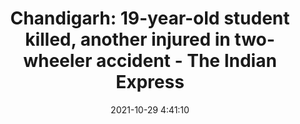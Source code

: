 ---
"title": "Chandigarh: 19-year-old student killed, another injured in two-wheeler accident - The Indian Express"
"date": "2021-10-29 4:41:10"
"feed_name": "GOOGLENEWSINDUSTRIAL"
"feed_website": "https://news.google.com/search?q=industrial%2Bincident&hl=en-US&gl=US&ceid=US:en"
"feed_rss": "https://news.google.com/rss/search?q=industrial%2Bincident&hl=en-US&gl=US&ceid=US:en"
"link": "https://indianexpress.com/article/cities/chandigarh/19-year-old-student-killed-another-injured-in-two-wheeler-accident-7596431/"
"source": "{'href': 'https://indianexpress.com', 'title': 'The Indian Express'}"
"file": "_posts/2021-1-1-5b63e26ce2c1f0f700cb8654e214fb76498fb624.md"
"accident": "1"
"drilling": "0"
"dead": "1"
"injured": "0"
"arrested": "0"
"place": "chandigarh"
"where": "road site"
"causes": "crash"
"place_uri": "http://en.wikipedia.org/wiki/Chandigarh"
---